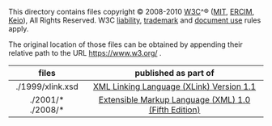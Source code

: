This directory contains files copyright © 2008-2010 [W3C][]^®
([MIT][], [ERCIM][], [Keio][]), All Rights Reserved. W3C
[liability][], [trademark][] and [document use][] rules apply.

The original location of those files can be obtained by appending
their relative path to the URL https://www.w3.org/ .

| files             | published as part of                                            |
|:-----------------:|:---------------------------------------------------------------:|
| ./1999/xlink.xsd  | [XML Linking Language (XLink) Version 1.1][REC-xlink11]         |
| ./2001/* ./2008/* | [Extensible Markup Language (XML) 1.0 (Fifth Edition)][REC-xml] |

[MIT]: https://www.csail.mit.edu/
[ERCIM]: http://www.ercim.org/
[Keio]: https://www.keio.ac.jp/
[W3C]:          https://www.w3.org/
[document use]: https://www.w3.org/Consortium/Legal/copyright-documents
[liability]:    https://www.w3.org/Consortium/Legal/ipr-notice#Legal_Disclaimer
[trademark]:    https://www.w3.org/Consortium/Legal/ipr-notice#W3C_Trademarks
[REC-xlink11]:  https://www.w3.org/TR/xlink11/
[REC-xml]:      https://www.w3.org/TR/REC-xml/
